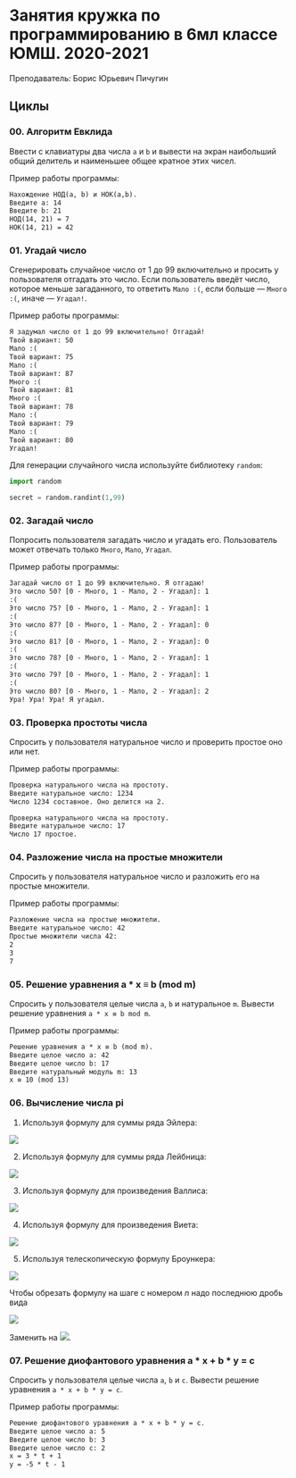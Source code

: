 # Занятия кружка по программированию в 6мл классе ЮМШ. 2020-2021

Преподаватель: Борис Юрьевич Пичугин

## Циклы

### 00. Алгоритм Евклида

Ввести с клавиатуры два числа `a` и `b` и вывести на экран наибольший общий делитель и наименьшее общее кратное этих чисел.

Пример работы программы:

```txt
Нахождение НОД(a, b) и НОК(a,b).
Введите a: 14
Введите b: 21
НОД(14, 21) = 7
НОК(14, 21) = 42
```

### 01. Угадай число

Сгенерировать случайное число от 1 до 99 включительно и просить у пользователя отгадать это число. Если пользователь введёт число, которое меньше загаданного, то ответить `Мало :(`, если больше &mdash; `Много :(`, иначе &mdash; `Угадал!`.

Пример работы программы:

```txt
Я задумал число от 1 до 99 включительно! Отгадай!
Твой вариант: 50
Мало :(
Твой вариант: 75
Мало :(
Твой вариант: 87
Много :(
Твой вариант: 81
Много :(
Твой вариант: 78
Мало :(
Твой вариант: 79
Мало :(
Твой вариант: 80
Угадал!
```

Для генерации случайного числа используйте библиотеку `random`:

```Python
import random

secret = random.randint(1,99)
```

### 02. Загадай число

Попросить пользователя загадать число и угадать его. Пользователь может отвечать только `Много`, `Мало`, `Угадал`.

Пример работы программы:

```txt
Загадай число от 1 до 99 включительно. Я отгадаю!
Это число 50? [0 - Много, 1 - Мало, 2 - Угадал]: 1
:(
Это число 75? [0 - Много, 1 - Мало, 2 - Угадал]: 1
:(
Это число 87? [0 - Много, 1 - Мало, 2 - Угадал]: 0
:(
Это число 81? [0 - Много, 1 - Мало, 2 - Угадал]: 0
:(
Это число 78? [0 - Много, 1 - Мало, 2 - Угадал]: 1
:(
Это число 79? [0 - Много, 1 - Мало, 2 - Угадал]: 1
:(
Это число 80? [0 - Много, 1 - Мало, 2 - Угадал]: 2
Ура! Ура! Ура! Я угадал.
```

### 03. Проверка простоты числа

Спросить у пользователя натуральное число и проверить простое оно или нет.

Пример работы программы:

```txt
Проверка натурального числа на простоту.
Введите натуральное число: 1234
Число 1234 составное. Оно делится на 2.
```

```txt
Проверка натурального числа на простоту.
Введите натуральное число: 17
Число 17 простое.
```

### 04. Разложение числа на простые множители

Спросить у пользователя натуральное число и разложить его на простые множители.

Пример работы программы:

```txt
Разложение числа на простые множители.
Введите натуральное число: 42
Простые множители числа 42:
2
3
7
```

### 05. Решение уравнения a * x ≡ b (mod m)

Спросить у пользователя целые числа `a`, `b` и натуральное `m`. Вывести решение уравнения `a * x ≡ b mod m`.

Пример работы программы:

```txt
Решение уравнения a * x ≡ b (mod m).
Введите целое число a: 42
Введите целое число b: 17
Введите натуральный модуль m: 13
x ≡ 10 (mod 13)
```

### 06. Вычисление числа pi

1. Используя формулу для суммы ряда Эйлера:

![](http://mathurl.com/render.cgi?1+\frac{1}{2^2}+\frac{1}{3^2}+\cdots=\sum_{k=1}^\infty\frac{1}{k^2}=\frac{\pi^2}{6})

2. Используя формулу для суммы ряда Лейбница:

![](http://mathurl.com/render.cgi?1-\frac{1}{3}+\frac{1}{5}-\frac{1}{7}+\cdots=\sum_{k=0}^\infty\frac{(-1)^k}{2k+1}=\frac{\pi}{4})

3. Используя формулу для произведения Валлиса:

![](http://mathurl.com/render.cgi?\frac{2^2}{1\cdot3}\cdot\frac{4^2}{3\cdot5}\cdot\frac{6^2}{5\cdot7}\cdots=\prod_{k=1}^\infty\frac{(2k)^2}{(2k-1)(2k+1)}=\frac{\pi}{2})

4. Используя формулу для произведения Виета:

![](http://mathurl.com/render.cgi?\frac{2}{\sqrt{2}}\cdot\frac{2}{\sqrt{2+\sqrt{2}}}\cdot\frac{2}{\sqrt{2+\sqrt{2+\sqrt{2}}}}\cdot\frac{2}{\sqrt{2+\sqrt{2+\sqrt{2+\sqrt{2}}}}}\cdots=\frac{\pi}{2})

5. Используя телескопическую формулу Броункера:

![](http://mathurl.com/render.cgi?2+\cfrac{1^2}{2+\cfrac{3^2}{2+\cfrac{5^2}{2+\cfrac{7^2}{2+\cdots}}}}=1+\frac{4}{\pi})

Чтобы обрезать формулу на шаге с номером *n* надо последнюю дробь вида

![](http://mathurl.com/render.cgi?2+\cfrac{(2n+1)^2}{2+\cdots})

Заменить на ![](http://mathurl.com/render.cgi?2n+1).

### 07. Решение диофантового уравнения a * x + b * y = c

Спросить у пользователя целые числа `a`, `b` и `c`. Вывести решение уравнения `a * x + b * y = c`.

Пример работы программы:

```txt
Решение диофантового уравнения a * x + b * y = c.
Введите целое число a: 5
Введите целое число b: 3
Введите целое число c: 2
x = 3 * t + 1
y = -5 * t - 1
```
